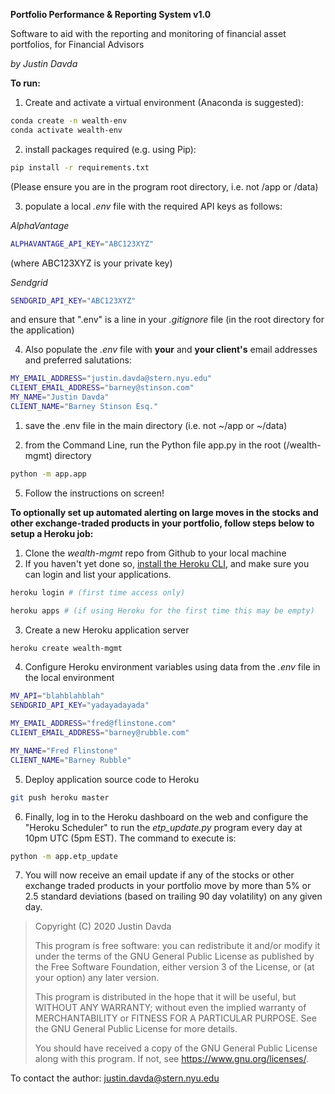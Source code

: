 **Portfolio Performance & Reporting System v1.0**

Software to aid with the reporting and monitoring of financial asset portfolios, for Financial Advisors

*by Justin Davda*


**To run:**

1) Create and activate a virtual environment (Anaconda is suggested):

```sh
conda create -n wealth-env
conda activate wealth-env
```


2) install packages required (e.g. using Pip):
   
```sh
pip install -r requirements.txt
```

   (Please ensure you are in the program root directory, i.e. not /app or /data)

3) populate a local *.env* file with the required API keys as follows:

*AlphaVantage*
```sh
ALPHAVANTAGE_API_KEY="ABC123XYZ"
```

(where ABC123XYZ is your private key)

*Sendgrid*
```sh
SENDGRID_API_KEY="ABC123XYZ"
```
and ensure that ".env" is a line in your *.gitignore* file (in the root directory for the application)

4) Also populate the *.env* file with **your** and **your client's** email addresses and preferred salutations:

```sh
MY_EMAIL_ADDRESS="justin.davda@stern.nyu.edu"
CLIENT_EMAIL_ADDRESS="barney@stinson.com"
MY_NAME="Justin Davda"
CLIENT_NAME="Barney Stinson Esq."
```

1) save the .env file in the main directory (i.e. not ~/app or ~/data)

2) from the Command Line, run the Python file app.py in the root (/wealth-mgmt) directory

```sh
python -m app.app
```

5) Follow the instructions on screen!


**To optionally set up automated alerting on large moves in the stocks and other exchange-traded products in your portfolio, follow steps below to setup a Heroku job:**

1) Clone the *wealth-mgmt* repo from Github to your local machine 
2) If you haven't yet done so, [install the Heroku CLI](https://devcenter.heroku.com/articles/getting-started-with-python#set-up), and make sure you can login and list your applications.

```sh
heroku login # (first time access only)

heroku apps # (if using Heroku for the first time this may be empty) 
```    
3) Create a new Heroku application server
```sh
heroku create wealth-mgmt
```
4)  Configure Heroku environment variables using data from the *.env* file in the local environment
```sh
MV_API="blahblahblah"
SENDGRID_API_KEY="yadayadayada"

MY_EMAIL_ADDRESS="fred@flinstone.com"
CLIENT_EMAIL_ADDRESS="barney@rubble.com"

MY_NAME="Fred Flinstone"
CLIENT_NAME="Barney Rubble"
```
5) Deploy application source code to Heroku
```sh
git push heroku master
```
6) Finally, log in to the Heroku dashboard on the web and configure the "Heroku Scheduler" to run the *etp_update.py* program every day at 10pm UTC (5pm EST).  The command to execute is:
```sh
python -m app.etp_update
```
7) You will now receive an email update if any of the stocks or other exchange traded products in your portfolio move by more than 5% or 2.5 standard deviations (based on trailing 90 day volatility) on any given day.
    
    
  
    
>    Copyright (C) 2020  Justin Davda
>
>    This program is free software: you can redistribute it and/or modify
>    it under the terms of the GNU General Public License as published by
>    the Free Software Foundation, either version 3 of the License, or
>    (at your option) any later version.
>
>    This program is distributed in the hope that it will be useful,
>    but WITHOUT ANY WARRANTY; without even the implied warranty of
>    MERCHANTABILITY or FITNESS FOR A PARTICULAR PURPOSE.  See the
>    GNU General Public License for more details.
>
>    You should have received a copy of the GNU General Public License
>    along with this program.  If not, see <https://www.gnu.org/licenses/>.

To contact the author: justin.davda@stern.nyu.edu
